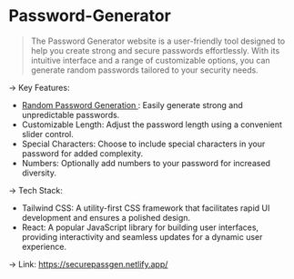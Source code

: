 # Password-Generator

> The Password Generator website is a user-friendly tool designed to help you create strong and secure passwords effortlessly. With its intuitive interface and a range of customizable options, you can generate 
> random passwords tailored to your security needs.

-> Key Features:

* <u> Random Password Generation </u>: Easily generate strong and unpredictable passwords.
* Customizable Length: Adjust the password length using a convenient slider control.
* Special Characters: Choose to include special characters in your password for added complexity.
* Numbers: Optionally add numbers to your password for increased diversity.

-> Tech Stack:

* Tailwind CSS: A utility-first CSS framework that facilitates rapid UI development and ensures a polished design.
* React: A popular JavaScript library for building user interfaces, providing interactivity and seamless updates for a dynamic user experience.

-> Link: https://securepassgen.netlify.app/
